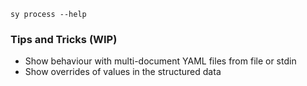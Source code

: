 
```bash,use=sy-in-path,exec
sy process --help
```

### Tips and Tricks (WIP)

 * Show behaviour with multi-document YAML files from file or stdin
 * Show overrides of values in the structured data

